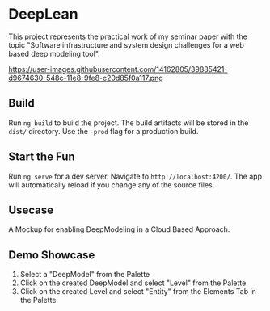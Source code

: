 
# DeepLean

  This project represents the practical work of my seminar paper with the topic "Software infrastructure and system design challenges for a web based deep modeling tool". 
  
  https://user-images.githubusercontent.com/14162805/39885421-d9674630-548c-11e8-9fe8-c20d85f0a117.png

## Build

Run `ng build` to build the project. The build artifacts will be stored in the `dist/` directory. Use the `-prod` flag for a production build.

## Start the Fun

Run `ng serve` for a dev server. Navigate to `http://localhost:4200/`. The app will automatically reload if you change any of the source files.

## Usecase

A Mockup for enabling DeepModeling in a Cloud Based Approach.

## Demo Showcase

1) Select a "DeepModel" from the Palette
2) Click on the created DeepModel and select "Level" from the Palette
3) Click on the created Level and select "Entity" from the Elements Tab in the Palette

